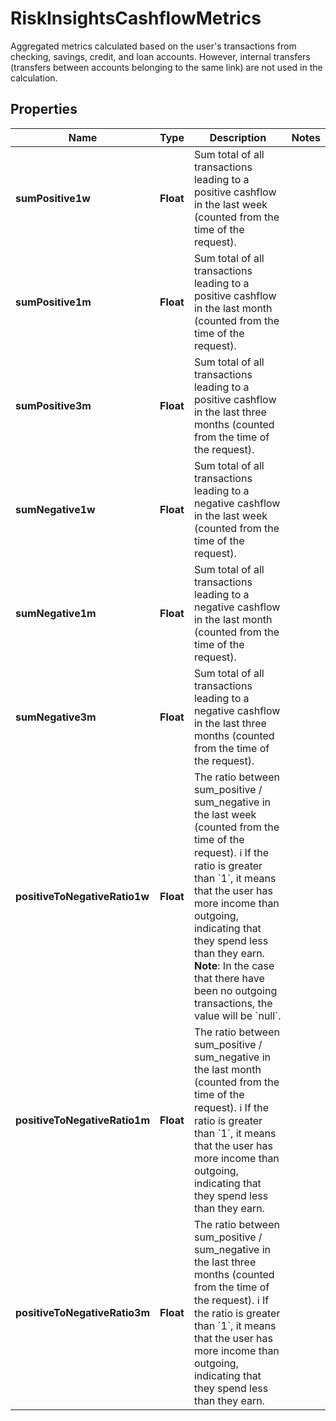 

# RiskInsightsCashflowMetrics

Aggregated metrics calculated based on the user's transactions from checking, savings, credit, and loan accounts.  However, internal transfers (transfers between accounts belonging to the same link) are not used in the calculation. 

## Properties

| Name | Type | Description | Notes |
|------------ | ------------- | ------------- | -------------|
|**sumPositive1w** | **Float** | Sum total of all transactions leading to a positive cashflow in the last week (counted from the time of the request).  |  |
|**sumPositive1m** | **Float** | Sum total of all transactions leading to a positive cashflow in the last month (counted from the time of the request).  |  |
|**sumPositive3m** | **Float** | Sum total of all transactions leading to a positive cashflow in the last three months (counted from the time of the request).  |  |
|**sumNegative1w** | **Float** | Sum total of all transactions leading to a negative cashflow in the last week (counted from the time of the request).  |  |
|**sumNegative1m** | **Float** | Sum total of all transactions leading to a negative cashflow in the last month (counted from the time of the request).  |  |
|**sumNegative3m** | **Float** | Sum total of all transactions leading to a negative cashflow in the last three months (counted from the time of the request).  |  |
|**positiveToNegativeRatio1w** | **Float** | The ratio between sum_positive / sum_negative  in the last week (counted from the time of the request).  ℹ️ If the ratio is greater than &#x60;1&#x60;, it means that the user has more income than outgoing, indicating that they spend less than they earn.  **Note**: In the case that there have been no outgoing transactions, the value will be &#x60;null&#x60;.  |  |
|**positiveToNegativeRatio1m** | **Float** | The ratio between sum_positive / sum_negative  in the last month (counted from the time of the request).  ℹ️ If the ratio is greater than &#x60;1&#x60;, it means that the user has more income than outgoing, indicating that they spend less than they earn.  |  |
|**positiveToNegativeRatio3m** | **Float** | The ratio between sum_positive / sum_negative  in the last three months (counted from the time of the request).  ℹ️ If the ratio is greater than &#x60;1&#x60;, it means that the user has more income than outgoing, indicating that they spend less than they earn.  |  |



